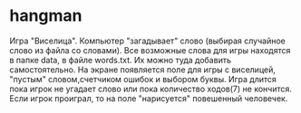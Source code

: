 # hangman
Игра "Виселица".
Компьютер "загадывает" слово (выбирая случайное слово из файла со словами).
Все возможные слова для игры находятся в папке data, в файле words.txt. Их можно туда добавить самостоятельно.
На экране появляется поле для игры с виселицей, "пустым" словом,счетчиком ошибок и выбором буквы.
Игра длится пока игрок не угадает слово или пока количество ходов(7) не кончится.
Если игрок проиграл, то на поле "нарисуется" повешенный человечек.
